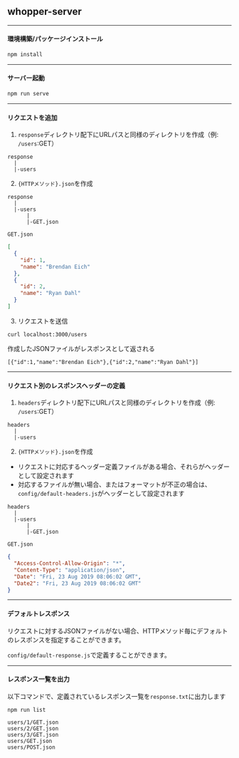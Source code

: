 ## whopper-server
___

#### 環境構築/パッケージインストール
```bash
npm install
```
___
#### サーバー起動
~~~bash
npm run serve
~~~
___
#### リクエストを追加

1. `response`ディレクトリ配下にURLパスと同様のディレクトリを作成（例:  `/users`:GET）
~~~
response
  |
  |-users
~~~

2. `{HTTPメソッド}.json`を作成
~~~
response
  |
  |-users
      |
      |-GET.json
~~~

`GET.json`
~~~json:GET.json
[
  {
    "id": 1,
    "name": "Brendan Eich"
  },
  {
    "id": 2,
    "name": "Ryan Dahl"
  }
]
~~~

3. リクエストを送信
~~~
curl localhost:3000/users
~~~
作成したJSONファイルがレスポンスとして返される
~~~
[{"id":1,"name":"Brendan Eich"},{"id":2,"name":"Ryan Dahl"}]
~~~
___
#### リクエスト別のレスポンスヘッダーの定義

1. `headers`ディレクトリ配下にURLパスと同様のディレクトリを作成（例:  `/users`:GET）
~~~
headers
  |
  |-users
~~~

2. `{HTTPメソッド}.json`を作成
- リクエストに対応するヘッダー定義ファイルがある場合、それらがヘッダーとして設定されます
- 対応するファイルが無い場合、またはフォーマットが不正の場合は、`config/default-headers.js`がヘッダーとして設定されます
~~~
headers
  |
  |-users
      |
      |-GET.json
~~~

`GET.json`
~~~json:GET.json
{
  "Access-Control-Allow-Origin": "*",
  "Content-Type": "application/json",
  "Date": "Fri, 23 Aug 2019 08:06:02 GMT",
  "Date2": "Fri, 23 Aug 2019 08:06:02 GMT"
}
~~~

___
#### デフォルトレスポンス

リクエストに対するJSONファイルがない場合、HTTPメソッド毎にデフォルトのレスポンスを指定することができます。

`config/default-response.js`で定義することができます。

___
#### レスポンス一覧を出力

以下コマンドで、定義されているレスポンス一覧を`response.txt`に出力します
~~~
npm run list
~~~

~~~
users/1/GET.json
users/2/GET.json
users/3/GET.json
users/GET.json
users/POST.json
~~~